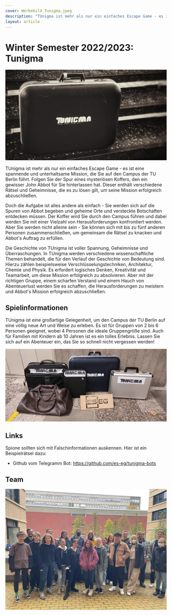 ```yaml
---
cover: Werbebild_Tunigma.jpeg
description: "TUnigma ist mehr als nur ein einfaches Escape Game - es ist eine spannende und unterhaltsame Mission, die Sie auf den Campus der TU Berlin führt. Folgen Sie der Spur eines mysteriösen Koffers, den ein gewisser John Abbot für Sie hinterlassen hat."
layout: article
---
```


# Winter Semester 2022/2023: Tunigma

<p align="center">
<img src="/Werbebild_Tunigma.jpeg" alt="Rätselkoffer mit der Aufschrift TUnigma (entstanden im WiSe 23/24)" width="700px" height="auto">
</p>

TUnigma ist mehr als nur ein einfaches Escape Game - es ist eine spannende und unterhaltsame Mission, die Sie auf den Campus der TU Berlin führt. Folgen Sie der Spur eines mysteriösen Koffers, den ein gewisser John Abbot für Sie hinterlassen hat. Dieser enthält verschiedene Rätsel und Geheimnisse, die es zu lösen gilt, um seine Mission erfolgreich abzuschließen.

Doch die Aufgabe ist alles andere als einfach - Sie werden sich auf die Spuren von Abbot begeben und geheime Orte und versteckte Botschaften entdecken müssen. Der Koffer wird Sie durch den Campus führen und dabei werden Sie mit einer Vielzahl von Herausforderungen konfrontiert werden. Aber Sie werden nicht alleine sein - Sie können sich mit bis zu fünf anderen Personen zusammenschließen, um gemeinsam die Rätsel zu knacken und Abbot's Auftrag zu erfüllen.

Die Geschichte von TUnigma ist voller Spannung, Geheimnisse und Überraschungen. In TUnigma werden verschiedene wissenschaftliche Themen behandelt, die für den Verlauf der Geschichte von Bedeutung sind. Hierzu zählen beispielsweise Verschlüsselungstechniken, Architektur, Chemie und Physik. Es erfordert logisches Denken, Kreativität und Teamarbeit, um diese Mission erfolgreich zu absolvieren. Aber mit der richtigen Gruppe, einem scharfen Verstand und einem Hauch von Abenteuerlust werden Sie es schaffen, die Herausforderungen zu meistern und Abbot's Mission erfolgreich abzuschließen.

## Spielinformationen

TUnigma ist eine großartige Gelegenheit, um den Campus der TU Berlin auf eine völlig neue Art und Weise zu erleben. Es ist für Gruppen von 2 bis 6 Personen geeignet, wobei 4 Personen die ideale Gruppengröße sind. Auch für Familien mit Kindern ab 10 Jahren ist es ein tolles Erlebnis. Lassen Sie sich auf ein Abenteuer ein, das Sie so schnell nicht vergessen werden!

<p align="center">
<img src="/Tunigma_taschen2.jpg" alt="Alle Rästelkoffer, die bei der Langen Nacht der Wissenschaften 2023 verwendet wurden" width="900px" height="auto">
</p>

## Links

Spione sollten sich mit Falschinformationen auskennen. Hier ist ein Beispielrätsel dazu:
* Github vom Telegramm Bot: <https://github.com/es-eg/tunigma-bots>

## Team

<p align="center">
<img src="/WiSe2223.jpeg" alt="Team aus dem Wintersemester 2022/2023" width="900px" height="auto">
</p>
